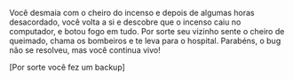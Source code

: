 ﻿Você desmaia com o cheiro do incenso e depois de algumas horas desacordado, você volta a si e descobre que o
incenso caiu no computador, e botou fogo em tudo. Por sorte seu vizinho sente o cheiro de queimado, chama
os bombeiros e te leva para o hospital. Parabéns, o bug não se resolveu, mas você continua vivo!

[Por sorte você fez um backup]